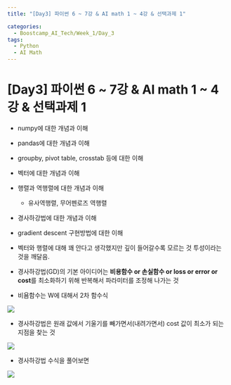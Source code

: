 ```yaml
---
title: "[Day3] 파이썬 6 ~ 7강 & AI math 1 ~ 4강 & 선택과제 1"

categories:
  - Boostcamp_AI_Tech/Week_1/Day_3
tags:
  - Python
  - AI Math
---
```


# [Day3] 파이썬 6 ~ 7강 & AI math 1 ~ 4강 & 선택과제 1

* numpy에 대한 개념과 이해
* pandas에 대한 개념과 이해
* groupby, pivot table, crosstab 등에 대한 이해

* 벡터에 대한 개념과 이해
* 행렬과 역행렬에 대한 개념과 이해
  * 유사역행렬, 무어펜로즈 역행렬
* 경사하강법에 대한 개념과 이해

* gradient descent 구현방법에 대한 이해

* 벡터와 행렬에 대해 꽤 안다고 생각했지만 깊이 들어갈수록 모르는 것 투성이라는 것을 깨달음.

* 경사하강법(GD)의 기본 아이디어는 **비용함수 or 손실함수 or loss or error or cost**를 최소화하기 위해 반복해서 파라미터를 조정해 나가는 것

* 비욤함수는 W에 대해서 2차 함수식

![](./img/2021-08-05-09-21-30.png)

* 경사하강법은 원래 값에서 기울기를 빼가면서(내려가면서) cost 값이 최소가 되는 지점을 찾는 것

![](./img/2021-08-05-09-24-02.png)

* 경사하강법 수식을 풀어보면

![](./img/2021-08-05-09-25-06.png)

